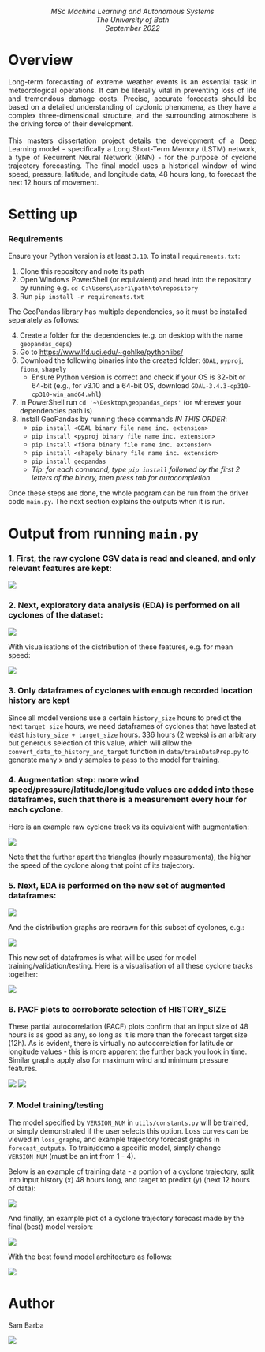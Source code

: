 <p align="center">
    <em>
    MSc Machine Learning and Autonomous Systems<br/>
    The University of Bath<br/>
    September 2022
    </em>
</p>

# Overview

<p align="justify">
    Long-term forecasting of extreme weather events is an essential task in meteorological operations. It can be literally vital in preventing loss of life and tremendous damage costs. Precise, accurate forecasts should be based on a detailed understanding of cyclonic phenomena, as they have a complex three-dimensional structure, and the surrounding atmosphere is the driving force of their development.<br/><br/>
    This masters dissertation project details the development of a Deep Learning model - specifically a Long Short-Term Memory (LSTM) network, a type of Recurrent Neural Network (RNN) - for the purpose of cyclone trajectory forecasting. The final model uses a historical window of wind speed, pressure, latitude, and longitude data, 48 hours long, to forecast the next 12 hours of movement.
</p>

# Setting up

### Requirements

Ensure your Python version is at least `3.10`. To install `requirements.txt`:

1. Clone this repository and note its path
2. Open Windows PowerShell (or equivalent) and head into the repository by running e.g. `cd C:\Users\user1\path\to\repository`
3. Run `pip install -r requirements.txt`

The GeoPandas library has multiple dependencies, so it must be installed separately as follows:

4. Create a folder for the dependencies (e.g. on desktop with the name `geopandas_deps`)
5. Go to https://www.lfd.uci.edu/~gohlke/pythonlibs/
6. Download the following binaries into the created folder: `GDAL`, `pyproj`, `fiona`, `shapely`
   - Ensure Python version is correct and check if your OS is 32-bit or 64-bit (e.g., for v3.10 and a 64-bit OS, download `GDAL-3.4.3-cp310-cp310-win_amd64.whl`)
7. In PowerShell run `cd '~\Desktop\geopandas_deps'` (or wherever your dependencies path is)
8. Install GeoPandas by running these commands _IN THIS ORDER_:
   - `pip install <GDAL binary file name inc. extension>`
   - `pip install <pyproj binary file name inc. extension>`
   - `pip install <fiona binary file name inc. extension>`
   - `pip install <shapely binary file name inc. extension>`
   - `pip install geopandas`
   - _Tip: for each command, type `pip install` followed by the first 2 letters of the binary, then press tab for autocompletion._

Once these steps are done, the whole program can be run from the driver code `main.py`. The next section explains the outputs when it is run.

# Output from running `main.py`

### 1. First, the raw cyclone CSV data is read and cleaned, and only relevant features are kept:

![](github_images/cleaned_data.png)

### 2. Next, exploratory data analysis (EDA) is performed on all cyclones of the dataset:

![](github_images/initial_EDA.png)

With visualisations of the distribution of these features, e.g. for mean speed:

![](github_images/speed_bars_all.png)

### 3. Only dataframes of cyclones with enough recorded location history are kept

Since all model versions use a certain `history_size` hours to predict the next `target_size` hours, we need dataframes of cyclones that have lasted at least `history_size + target_size` hours. 336 hours (2 weeks) is an arbitrary but generous selection of this value, which will allow the `convert_data_to_history_and_target` function in `data/trainDataPrep.py` to generate many x and y samples to pass to the model for training.

### 4. Augmentation step: more wind speed/pressure/latitude/longitude values are added into these dataframes, such that there is a measurement every hour for each cyclone.
Here is an example raw cyclone track vs its equivalent with augmentation:

![](github_images/raw_vs_augmented_track.png)

Note that the further apart the triangles (hourly measurements), the higher the speed of the cyclone along that point of its trajectory.

### 5. Next, EDA is performed on the new set of augmented dataframes:

![](github_images/final_EDA.png)

And the distribution graphs are redrawn for this subset of cyclones, e.g.:

![](github_images/speed_bars_augmented.png)

This new set of dataframes is what will be used for model training/validation/testing. Here is a visualisation of all these cyclone tracks together:

![](github_images/all_tracks.png)

### 6. PACF plots to corroborate selection of HISTORY_SIZE

These partial autocorrelation (PACF) plots confirm that an input size of 48 hours is as good as any, so long as it is more than the forecast target size (12h). As is evident, there is virtually no autocorrelation for latitude or longitude values - this is more apparent the further back you look in time. Similar graphs apply also for maximum wind and minimum pressure features.

![](github_images/lag_latitude_1.png)
![](github_images/lag_longitude_1.png)

### 7. Model training/testing

The model specified by `VERSION_NUM` in `utils/constants.py` will be trained, or simply demonstrated if the user selects this option. Loss curves can be viewed in `loss_graphs`, and example trajectory forecast graphs in `forecast_outputs`. To train/demo a specific model, simply change `VERSION_NUM` (must be an int from 1 - 4).

Below is an example of training data - a portion of a cyclone trajectory, split into input history (x) 48 hours long, and target to predict (y) (next 12 hours of data):

![](github_images/training_sample.png)

And finally, an example plot of a cyclone trajectory forecast made by the final (best) model version:

![](forecast_outputs/model_v4_best_forecast_3.png)

With the best found model architecture as follows:

![](model_plots/model_v4.png)

# Author

Sam Barba

<a href="https://www.linkedin.com/in/sam-barba-31033b179/">
	<img src="https://img.shields.io/badge/LinkedIn-0077B5?style=for-the-badge&logo=linkedin&logoColor=white&hide_border=true&style=flat"/>
</a>

